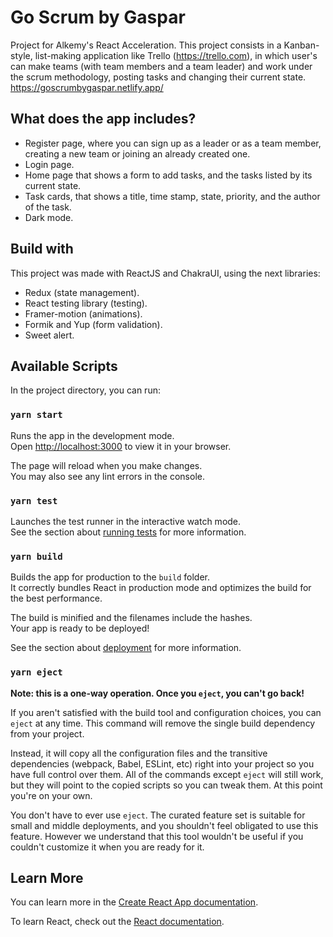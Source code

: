 # Go Scrum by Gaspar

Project for Alkemy's React Acceleration. This project consists in a Kanban-style, list-making application like Trello (https://trello.com), in which user's can make teams (with team members and a team leader) and work under the scrum methodology, posting tasks and changing their current state.
https://goscrumbygaspar.netlify.app/

## What does the app includes?
- Register page, where you can sign up as a leader or as a team member, creating a new team or joining an already created one.
- Login page.
- Home page that shows a form to add tasks, and the tasks listed by its current state.
- Task cards, that shows a title, time stamp, state, priority, and the author of the task.
- Dark mode.

## Build with
This project was made with ReactJS and ChakraUI, using the next libraries:

- Redux (state management).
- React testing library (testing).
- Framer-motion (animations).
- Formik and Yup (form validation).
- Sweet alert.

## Available Scripts

In the project directory, you can run:

### `yarn start`

Runs the app in the development mode.\
Open [http://localhost:3000](http://localhost:3000) to view it in your browser.

The page will reload when you make changes.\
You may also see any lint errors in the console.

### `yarn test`

Launches the test runner in the interactive watch mode.\
See the section about [running tests](https://facebook.github.io/create-react-app/docs/running-tests) for more information.

### `yarn build`

Builds the app for production to the `build` folder.\
It correctly bundles React in production mode and optimizes the build for the best performance.

The build is minified and the filenames include the hashes.\
Your app is ready to be deployed!

See the section about [deployment](https://facebook.github.io/create-react-app/docs/deployment) for more information.

### `yarn eject`

**Note: this is a one-way operation. Once you `eject`, you can't go back!**

If you aren't satisfied with the build tool and configuration choices, you can `eject` at any time. This command will remove the single build dependency from your project.

Instead, it will copy all the configuration files and the transitive dependencies (webpack, Babel, ESLint, etc) right into your project so you have full control over them. All of the commands except `eject` will still work, but they will point to the copied scripts so you can tweak them. At this point you're on your own.

You don't have to ever use `eject`. The curated feature set is suitable for small and middle deployments, and you shouldn't feel obligated to use this feature. However we understand that this tool wouldn't be useful if you couldn't customize it when you are ready for it.

## Learn More

You can learn more in the [Create React App documentation](https://facebook.github.io/create-react-app/docs/getting-started).

To learn React, check out the [React documentation](https://reactjs.org/).
